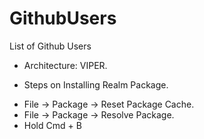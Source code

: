 # GithubUsers
List of Github Users
- Architecture: VIPER.
* Steps on Installing Realm Package.
- File -> Package -> Reset Package Cache.
- File -> Package -> Resolve Package.
- Hold Cmd + B
